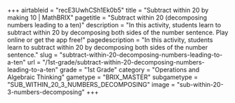 +++
airtableid = "recE3UwhCSh1Ek0b5"
title = "Subtract within 20 by making 10 | MathBRIX"
pagetitle = "Subtract within 20 (decomposing numbers leading to a ten)"
description = "In this activity, students learn to subtract within 20 by decomposing both sides of the number sentence. Play online or get the app free!"
pagedescription = "In this activity, students learn to subtract within 20 by decomposing both sides of the number sentence."
slug = "subtract-within-20-decomposing-numbers-leading-to-a-ten"
url = "/1st-grade/subtract-within-20-decomposing-numbers-leading-to-a-ten"
grade = "1st Grade"
category = "Operations and Algebraic Thinking"
gametype = "BRIX_MASTER"
subgametype = "SUB_WITHIN_20_3_NUMBERS_DECOMPOSING"
image = "sub-within-20-3-numbers-decomposing"
+++